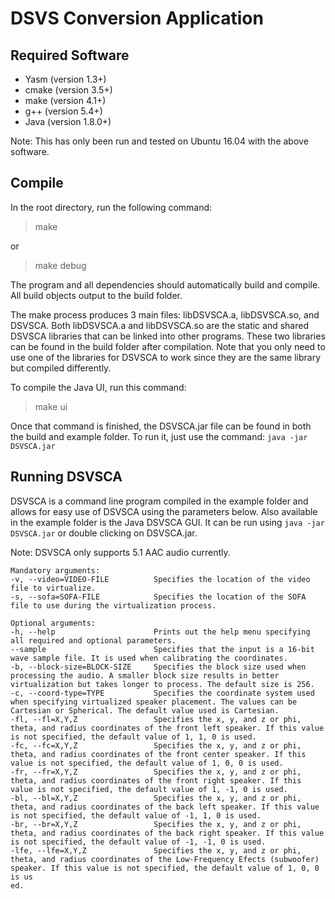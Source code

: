 # DSVS Conversion Application

## Required Software

* Yasm (version 1.3+)
* cmake (version 3.5+)
* make (version 4.1+)
* g++ (version 5.4+)
* Java (version 1.8.0+)

Note: This has only been run and tested on Ubuntu 16.04 with the above software.

## Compile

In the root directory, run the following command:

> make

or

> make debug

The program and all dependencies should automatically build and compile. All build objects output to the build folder.

The make process produces 3 main files: libDSVSCA.a, libDSVSCA.so, and DSVSCA. Both libDSVSCA.a and libDSVSCA.so are the static and shared DSVSCA libraries that can be linked into other programs. These two libraries can be found in the build folder after compilation. Note that you only need to use one of the libraries for DSVSCA to work since they are the same library but compiled differently.

To compile the Java UI, run this command:

> make ui

Once that command is finished, the DSVSCA.jar file can be found in both the build and example folder. To run it, just use the command: ```java -jar DSVSCA.jar```

## Running DSVSCA

DSVSCA is a command line program compiled in the example folder and allows for easy use of DSVSCA using the parameters below. Also available in the example folder is the Java DSVSCA GUI. It can be run using ```java -jar DSVSCA.jar``` or double clicking on DSVSCA.jar.

Note: DSVSCA only supports 5.1 AAC audio currently. 

```
Mandatory arguments:
-v, --video=VIDEO-FILE          Specifies the location of the video file to virtualize.
-s, --sofa=SOFA-FILE            Specifies the location of the SOFA file to use during the virtualization process.

Optional arguments:
-h, --help                      Prints out the help menu specifying all required and optional parameters.
--sample                        Specifies that the input is a 16-bit wave sample file. It is used when calibrating the coordinates.
-b, --block-size=BLOCK-SIZE     Specifies the block size used when processing the audio. A smaller block size results in better virtualization but takes longer to process. The default size is 256.
-c, --coord-type=TYPE           Specifies the coordinate system used when specifying virtualized speaker placement. The values can be Cartesian or Spherical. The default value used is Cartesian.
-fl, --fl=X,Y,Z                 Specifies the x, y, and z or phi, theta, and radius coordinates of the front left speaker. If this value is not specified, the default value of 1, 1, 0 is used.
-fc, --fc=X,Y,Z                 Specifies the x, y, and z or phi, theta, and radius coordinates of the front center speaker. If this value is not specified, the default value of 1, 0, 0 is used.
-fr, --fr=X,Y,Z                 Specifies the x, y, and z or phi, theta, and radius coordinates of the front right speaker. If this value is not specified, the default value of 1, -1, 0 is used.
-bl, --bl=X,Y,Z                 Specifies the x, y, and z or phi, theta, and radius coordinates of the back left speaker. If this value is not specified, the default value of -1, 1, 0 is used.
-br, --br=X,Y,Z                 Specifies the x, y, and z or phi, theta, and radius coordinates of the back right speaker. If this value is not specified, the default value of -1, -1, 0 is used.
-lfe, --lfe=X,Y,Z               Specifies the x, y, and z or phi, theta, and radius coordinates of the Low-Frequency Efects (subwoofer) speaker. If this value is not specified, the default value of 1, 0, 0 is us
ed.
```

